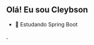## Olá! Eu sou Cleybson

- 🌱 Estudando Spring Boot

<div>
    <a href="https://github.com/cleybson7">
    <img src="" alt=""/>
    <img src="" alt=""/>
</div>

